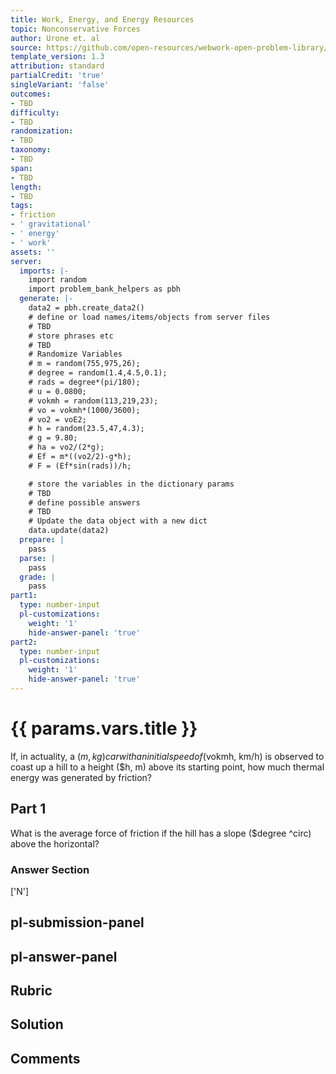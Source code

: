 ```yaml
---
title: Work, Energy, and Energy Resources
topic: Nonconservative Forces
author: Urone et. al
source: https://github.com/open-resources/webwork-open-problem-library/tree/master/Contrib/BrockPhysics/College_Physics_Urone/7.Work_Energy_and_Energy_Resources/7-05.Nonconservative_Forces/NU_U17_07_05_002.pg
template_version: 1.3
attribution: standard
partialCredit: 'true'
singleVariant: 'false'
outcomes:
- TBD
difficulty:
- TBD
randomization:
- TBD
taxonomy:
- TBD
span:
- TBD
length:
- TBD
tags:
- friction
- ' gravitational'
- ' energy'
- ' work'
assets: ''
server:
  imports: |-
    import random
    import problem_bank_helpers as pbh
  generate: |-
    data2 = pbh.create_data2()
    # define or load names/items/objects from server files
    # TBD
    # store phrases etc
    # TBD
    # Randomize Variables
    # m = random(755,975,26);
    # degree = random(1.4,4.5,0.1);
    # rads = degree*(pi/180);
    # u = 0.0800;
    # vokmh = random(113,219,23);
    # vo = vokmh*(1000/3600);
    # vo2 = voE2;
    # h = random(23.5,47,4.3);
    # g = 9.80;
    # ha = vo2/(2*g);
    # Ef = m*((vo2/2)-g*h);
    # F = (Ef*sin(rads))/h;

    # store the variables in the dictionary params
    # TBD
    # define possible answers
    # TBD
    # Update the data object with a new dict
    data.update(data2)
  prepare: |
    pass
  parse: |
    pass
  grade: |
    pass
part1:
  type: number-input
  pl-customizations:
    weight: '1'
    hide-answer-panel: 'true'
part2:
  type: number-input
  pl-customizations:
    weight: '1'
    hide-answer-panel: 'true'
---
```


# {{ params.vars.title }} 


If, in actuality, a ($m, kg) car with an initial speed of ($vokmh, km/h) is observed to coast up a hill to a height ($h, m) above its starting point, how much thermal energy was generated by friction?

## Part 1 
What is the average force of friction if the hill has a slope ($degree ^circ) above the horizontal? 


 ### Answer Section
['N']

## pl-submission-panel 


## pl-answer-panel 


## Rubric 


## Solution 


## Comments 


